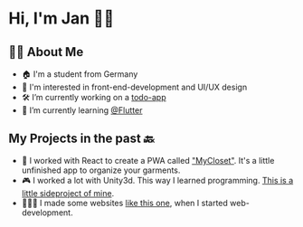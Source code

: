 # Hi, I'm Jan 👋🏻
## 🧑🏼 About Me
- 🏠 I'm a student from Germany
- 🧠 I'm interested in front-end-development and UI/UX design
- 🛠️ I’m currently working on a [todo-app](https://github.com/ATJanKaczmarek/todo-teams-app)
- 🌱 I’m currently learning [@Flutter](https://github.com/flutter)

## My Projects in the past 🔙

- 👖 I worked with React to create a PWA called ["MyCloset"](https://github.com/ATJanKaczmarek/todo-teams-app). It's a little unfinished app to organize your garments.
- 🎮 I worked a lot with Unity3d. This way I learned programming. [This is a little sideproject of mine](https://github.com/ATJanKaczmarek/airport-idle-game).
- 🧑🏼‍💻 I made some websites [like this one](https://atjankaczmarek.github.io/pizzaria-concept/), when I started web-development.
